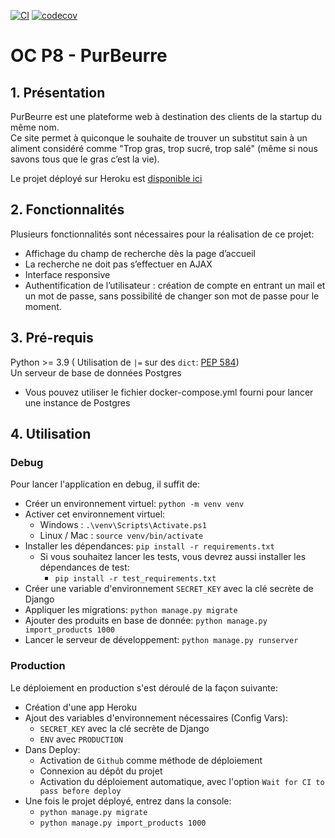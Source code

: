 [![CI](https://github.com/SebGoliot/oc_p8-purbeurre/actions/workflows/main.yml/badge.svg)](https://github.com/SebGoliot/oc_p8-purbeurre/actions/workflows/main.yml)
[![codecov](https://codecov.io/gh/SebGoliot/oc_p8-purbeurre/branch/main/graph/badge.svg?token=I6ZNSERW7R)](https://codecov.io/gh/SebGoliot/oc_p8-purbeurre)

# OC P8 - PurBeurre
## 1. Présentation
PurBeurre est une plateforme web à destination des clients de la startup du même nom.  
Ce site permet à quiconque le souhaite de trouver un substitut sain à un aliment considéré comme "Trop gras, trop sucré, trop salé" (même si nous savons tous que le gras c’est la vie).

Le projet déployé sur Heroku est [disponible ici](https://nutella-pur-beurre.herokuapp.com)

## 2. Fonctionnalités
Plusieurs fonctionnalités sont nécessaires pour la réalisation de ce projet:
- Affichage du champ de recherche dès la page d’accueil
- La recherche ne doit pas s’effectuer en AJAX
- Interface responsive
- Authentification de l’utilisateur : création de compte en entrant un mail et un mot de passe, sans possibilité de changer son mot de passe pour le moment.

## 3. Pré-requis
Python >= 3.9 (
    Utilisation de `|=` sur des `dict`: 
    [PEP 584](https://www.python.org/dev/peps/pep-0584/))  
Un serveur de base de données Postgres  
- Vous pouvez utiliser le fichier docker-compose.yml fourni pour lancer une instance de Postgres

## 4. Utilisation

### Debug
Pour lancer l'application en debug, il suffit de:
- Créer un environnement virtuel: `python -m venv venv`
- Activer cet environnement virtuel:
    - Windows : `.\venv\Scripts\Activate.ps1`
    - Linux / Mac : `source venv/bin/activate`
- Installer les dépendances: `pip install -r requirements.txt`
    - Si vous souhaitez lancer les tests, vous devrez aussi installer les dépendances de test:  
      - `pip install -r test_requirements.txt`
- Créer une variable d'environnement `SECRET_KEY` avec la clé secrète de Django
- Appliquer les migrations: `python manage.py migrate`
- Ajouter des produits en base de donnée: `python manage.py import_products 1000`
- Lancer le serveur de développement: `python manage.py runserver`


### Production
Le déploiement en production s'est déroulé de la façon suivante:
- Création d'une app Heroku
- Ajout des variables d'environnement nécessaires (Config Vars):
    - `SECRET_KEY` avec la clé secrète de Django
    - `ENV` avec `PRODUCTION`
- Dans Deploy:
    - Activation de `Github` comme méthode de déploiement
    - Connexion au dépôt du projet
    - Activation du déploiement automatique, avec l'option `Wait for CI to pass before deploy`
- Une fois le projet déployé, entrez dans la console:
    - `python manage.py migrate`
    - `python manage.py import_products 1000`
